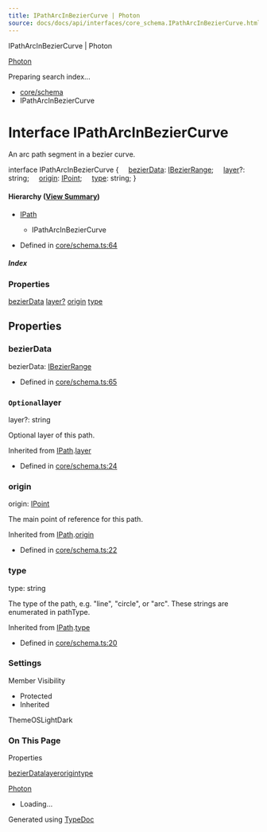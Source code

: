 ```yaml
---
title: IPathArcInBezierCurve | Photon
source: docs/docs/api/interfaces/core_schema.IPathArcInBezierCurve.html
---
```


IPathArcInBezierCurve | Photon

[Photon](../index.html)




Preparing search index...

* [core/schema](../modules/core_schema.html)
* IPathArcInBezierCurve

# Interface IPathArcInBezierCurve

An arc path segment in a bezier curve.

interface IPathArcInBezierCurve {
    [bezierData](#bezierdata): [IBezierRange](core_schema.IBezierRange.html);
    [layer](#layer)?: string;
    [origin](#origin): [IPoint](core_schema.IPoint.html);
    [type](#type): string;
}

#### Hierarchy ([View Summary](../hierarchy.html#core/schema.IPathArcInBezierCurve))

* [IPath](core_schema.IPath.html)
  + IPathArcInBezierCurve

* Defined in [core/schema.ts:64](https://github.com/mwhite454/photon/blob/main/packages/photon/src/core/schema.ts#L64)

##### Index

### Properties

[bezierData](#bezierdata)
[layer?](#layer)
[origin](#origin)
[type](#type)

## Properties

### bezierData

bezierData: [IBezierRange](core_schema.IBezierRange.html)

* Defined in [core/schema.ts:65](https://github.com/mwhite454/photon/blob/main/packages/photon/src/core/schema.ts#L65)

### `Optional`layer

layer?: string

Optional layer of this path.

Inherited from [IPath](core_schema.IPath.html).[layer](core_schema.IPath.html#layer)

* Defined in [core/schema.ts:24](https://github.com/mwhite454/photon/blob/main/packages/photon/src/core/schema.ts#L24)

### origin

origin: [IPoint](core_schema.IPoint.html)

The main point of reference for this path.

Inherited from [IPath](core_schema.IPath.html).[origin](core_schema.IPath.html#origin)

* Defined in [core/schema.ts:22](https://github.com/mwhite454/photon/blob/main/packages/photon/src/core/schema.ts#L22)

### type

type: string

The type of the path, e.g. "line", "circle", or "arc". These strings are enumerated in pathType.

Inherited from [IPath](core_schema.IPath.html).[type](core_schema.IPath.html#type)

* Defined in [core/schema.ts:20](https://github.com/mwhite454/photon/blob/main/packages/photon/src/core/schema.ts#L20)

### Settings

Member Visibility

* Protected
* Inherited

ThemeOSLightDark

### On This Page

Properties

[bezierData](#bezierdata)[layer](#layer)[origin](#origin)[type](#type)

[Photon](../index.html)

* Loading...

Generated using [TypeDoc](https://typedoc.org/)
